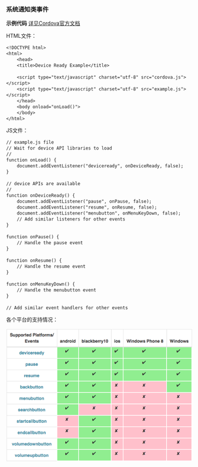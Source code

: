### 系统通知类事件
**示例代码**
[详见Cordova官方文档](http://cordova.apache.org/docs/en/latest/cordova/events/events.html)


HTML文件：

    
    <!DOCTYPE html>
    <html>
        <head>
        <title>Device Ready Example</title>
    
        <script type="text/javascript" charset="utf-8" src="cordova.js"></script>
        <script type="text/javascript" charset="utf-8" src="example.js"></script>
        </head>
        <body onload="onLoad()">
        </body>
    </html>
    

JS文件：

    
    // example.js file
    // Wait for device API libraries to load
    //
    function onLoad() {
        document.addEventListener("deviceready", onDeviceReady, false);
    }
    
    // device APIs are available
    //
    function onDeviceReady() {
        document.addEventListener("pause", onPause, false);
        document.addEventListener("resume", onResume, false);
        document.addEventListener("menubutton", onMenuKeyDown, false);
        // Add similar listeners for other events
    }
    
    function onPause() {
        // Handle the pause event
    }
    
    function onResume() {
        // Handle the resume event
    }
    
    function onMenuKeyDown() {
        // Handle the menubutton event
    }
    
    // Add similar event handlers for other events
    
    
各个平台的支持情况：

![platforms](res/platforms.png)